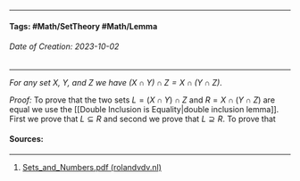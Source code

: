 __________________________________________________________________________
#### **Tags:** #Math/SetTheory #Math/Lemma
###### *Date of Creation: 2023-10-02*
__________________________________________________________________________

*For any set $X$, $Y$, and $Z$ we have $(X \cap Y) \cap Z = X \cap (Y \cap Z)$*.

*Proof:* To prove that the two sets $L = (X \cap Y) \cap Z$ and $R = X \cap (Y \cap Z)$ are equal we use the [[Double Inclusion is Equality|double inclusion lemma]]. First we prove that $L \subseteq R$ and second we prove that $L \supseteq R$.
To prove that 
#### Sources:
__________________________________________________________________________
1. [Sets_and_Numbers.pdf (rolandvdv.nl)](https://www.rolandvdv.nl/Sets_and_Numbers.pdf)
